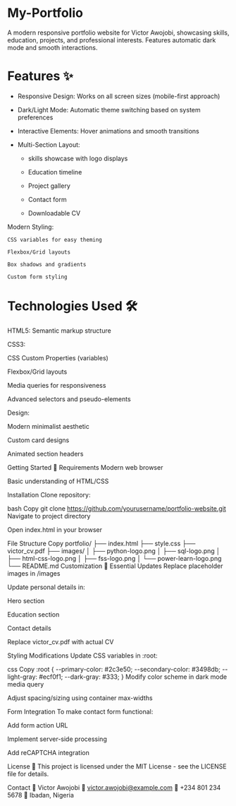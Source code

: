 # My-Portfolio

A modern responsive portfolio website for Victor Awojobi, showcasing skills, education, projects, and professional interests. Features automatic dark mode and smooth interactions.

# Features ✨
* Responsive Design: Works on all screen sizes (mobile-first approach)

* Dark/Light Mode: Automatic theme switching based on system preferences

* Interactive Elements: Hover animations and smooth transitions

* Multi-Section Layout:

   * skills showcase with logo displays
    
   * Education timeline
 
  * Project gallery

  * Contact form
 
  * Downloadable CV

Modern Styling:

    CSS variables for easy theming

    Flexbox/Grid layouts

    Box shadows and gradients

    Custom form styling

# Technologies Used 🛠️
HTML5: Semantic markup structure

CSS3:

CSS Custom Properties (variables)

Flexbox/Grid layouts

Media queries for responsiveness

Advanced selectors and pseudo-elements

Design:

Modern minimalist aesthetic

Custom card designs

Animated section headers

Getting Started 🚀
Requirements
Modern web browser

Basic understanding of HTML/CSS

Installation
Clone repository:

bash
Copy
git clone https://github.com/yourusername/portfolio-website.git
Navigate to project directory

Open index.html in your browser

File Structure
Copy
portfolio/
├── index.html
├── style.css
├── victor_cv.pdf
├── images/
│   ├── python-logo.png
│   ├── sql-logo.png
│   ├── html-css-logo.png
│   ├── fss-logo.png
│   └── power-learn-logo.png
└── README.md
Customization 🎨
Essential Updates
Replace placeholder images in /images

Update personal details in:

Hero section

Education section

Contact details

Replace victor_cv.pdf with actual CV

Styling Modifications
Update CSS variables in :root:

css
Copy
:root {
  --primary-color: #2c3e50;
  --secondary-color: #3498db;
  --light-gray: #ecf0f1;
  --dark-gray: #333;
}
Modify color scheme in dark mode media query

Adjust spacing/sizing using container max-widths

Form Integration
To make contact form functional:

Add form action URL

Implement server-side processing

Add reCAPTCHA integration

License 📄
This project is licensed under the MIT License - see the LICENSE file for details.

Contact 📧
Victor Awojobi
📧 victor.awojobi@example.com
📱 +234 801 234 5678
📍 Ibadan, Nigeria


